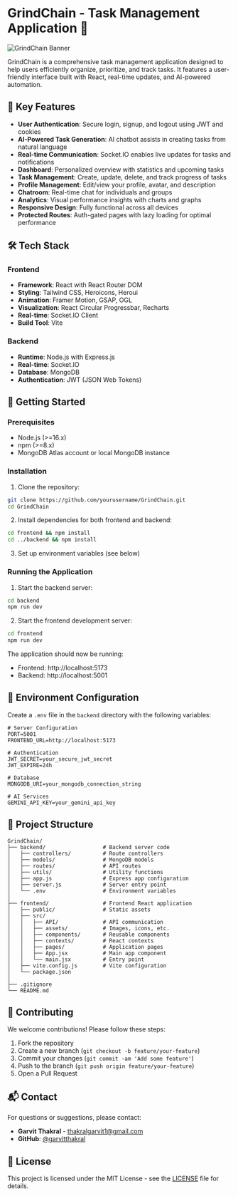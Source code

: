 # GrindChain - Task Management Application 🚀

![GrindChain Banner](https://via.placeholder.com/1200x400?text=GrindChain+Banner) <!-- Replace with actual banner image -->

GrindChain is a comprehensive task management application designed to help users efficiently organize, prioritize, and track tasks. It features a user-friendly interface built with React, real-time updates, and AI-powered automation.

## 🌟 Key Features

- **User Authentication**: Secure login, signup, and logout using JWT and cookies
- **AI-Powered Task Generation**: AI chatbot assists in creating tasks from natural language
- **Real-time Communication**: Socket.IO enables live updates for tasks and notifications
- **Dashboard**: Personalized overview with statistics and upcoming tasks
- **Task Management**: Create, update, delete, and track progress of tasks
- **Profile Management**: Edit/view your profile, avatar, and description
- **Chatroom**: Real-time chat for individuals and groups
- **Analytics**: Visual performance insights with charts and graphs
- **Responsive Design**: Fully functional across all devices
- **Protected Routes**: Auth-gated pages with lazy loading for optimal performance

## 🛠️ Tech Stack

### Frontend
- **Framework**: React with React Router DOM
- **Styling**: Tailwind CSS, Heroicons, Heroui
- **Animation**: Framer Motion, GSAP, OGL
- **Visualization**: React Circular Progressbar, Recharts
- **Real-time**: Socket.IO Client
- **Build Tool**: Vite

### Backend
- **Runtime**: Node.js with Express.js
- **Real-time**: Socket.IO
- **Database**: MongoDB
- **Authentication**: JWT (JSON Web Tokens)

## 🚀 Getting Started

### Prerequisites
- Node.js (>=16.x)
- npm (>=8.x)
- MongoDB Atlas account or local MongoDB instance

### Installation

1. Clone the repository:
```bash
git clone https://github.com/yourusername/GrindChain.git
cd GrindChain
```

2. Install dependencies for both frontend and backend:
```bash
cd frontend && npm install
cd ../backend && npm install
```

3. Set up environment variables (see below)

### Running the Application

1. Start the backend server:
```bash
cd backend
npm run dev
```

2. Start the frontend development server:
```bash
cd frontend
npm run dev
```

The application should now be running:
- Frontend: http://localhost:5173
- Backend: http://localhost:5001

## 🔐 Environment Configuration

Create a `.env` file in the `backend` directory with the following variables:

```env
# Server Configuration
PORT=5001
FRONTEND_URL=http://localhost:5173

# Authentication
JWT_SECRET=your_secure_jwt_secret
JWT_EXPIRE=24h

# Database
MONGODB_URI=your_mongodb_connection_string

# AI Services
GEMINI_API_KEY=your_gemini_api_key
```

## 📂 Project Structure

```
GrindChain/
├── backend/                  # Backend server code
│   ├── controllers/          # Route controllers
│   ├── models/               # MongoDB models
│   ├── routes/               # API routes
│   ├── utils/                # Utility functions
│   ├── app.js                # Express app configuration
│   ├── server.js             # Server entry point
│   └── .env                  # Environment variables
│
├── frontend/                 # Frontend React application
│   ├── public/               # Static assets
│   ├── src/
│   │   ├── API/              # API communication
│   │   ├── assets/           # Images, icons, etc.
│   │   ├── components/       # Reusable components
│   │   ├── contexts/         # React contexts
│   │   ├── pages/            # Application pages
│   │   ├── App.jsx           # Main app component
│   │   └── main.jsx          # Entry point
│   ├── vite.config.js        # Vite configuration
│   └── package.json
│
├── .gitignore
└── README.md
```

## 🤝 Contributing

We welcome contributions! Please follow these steps:

1. Fork the repository
2. Create a new branch (`git checkout -b feature/your-feature`)
3. Commit your changes (`git commit -am 'Add some feature'`)
4. Push to the branch (`git push origin feature/your-feature`)
5. Open a Pull Request

## 📬 Contact

For questions or suggestions, please contact:

- **Garvit Thakral** - [thakralgarvit1@gmail.com](mailto:thakralgarvit1@gmail.com)
- **GitHub**: [@garvitthakral](https://github.com/garvitthakral)

## 📄 License

This project is licensed under the MIT License - see the [LICENSE](LICENSE) file for details.
